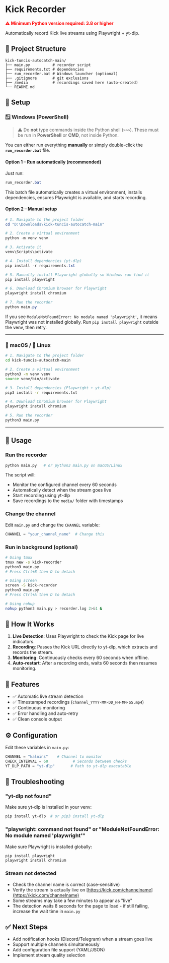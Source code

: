 # Kick Recorder

<span style="color:red; font-weight:bold;">⚠️ Minimum Python version required: 3.8 or higher</span>

Automatically record Kick live streams using Playwright + yt-dlp.

## 📂 Project Structure

```
kick-tuncis-autocatch-main/
├── main.py          # recorder script
├── requirements.txt # dependencies
├── run_recorder.bat # Windows launcher (optional)
├── .gitignore       # git exclusions
├── /media           # recordings saved here (auto-created)
└── README.md
```

## 🔧 Setup

### 🪟 Windows (PowerShell)

> ⚠️ Do **not** type commands inside the Python shell (`>>>`). These must be run in **PowerShell** or **CMD**, not inside Python.

You can either run everything **manually** or simply double-click the **`run_recorder.bat`** file.

#### Option 1 – Run automatically (recommended)

Just run:

```powershell
run_recorder.bat
```

This batch file automatically creates a virtual environment, installs dependencies, ensures Playwright is available, and starts recording.

#### Option 2 – Manual setup

```powershell
# 1. Navigate to the project folder
cd "D:\Downloads\kick-tuncis-autocatch-main"

# 2. Create a virtual environment
python -m venv venv

# 3. Activate it
venv\Scripts\activate

# 4. Install dependencies (yt-dlp)
pip install -r requirements.txt

# 5. Manually install Playwright globally so Windows can find it
pip install playwright

# 6. Download Chromium browser for Playwright
playwright install chromium

# 7. Run the recorder
python main.py
```

If you see `ModuleNotFoundError: No module named 'playwright'`, it means Playwright was not installed globally. Run `pip install playwright` outside the venv, then retry.

---

### 🍎 macOS / 🐧 Linux

```bash
# 1. Navigate to the project folder
cd kick-tuncis-autocatch-main

# 2. Create a virtual environment
python3 -m venv venv
source venv/bin/activate

# 3. Install dependencies (Playwright + yt-dlp)
pip3 install -r requirements.txt

# 4. Download Chromium browser for Playwright
playwright install chromium

# 5. Run the recorder
python3 main.py
```

---

## 🚀 Usage

### Run the recorder

```bash
python main.py   # or python3 main.py on macOS/Linux
```

The script will:

* Monitor the configured channel every 60 seconds
* Automatically detect when the stream goes live
* Start recording using yt-dlp
* Save recordings to the `media/` folder with timestamps

### Change the channel

Edit `main.py` and change the `CHANNEL` variable:

```python
CHANNEL = "your_channel_name"  # Change this
```

### Run in background (optional)

```bash
# Using tmux
tmux new -s kick-recorder
python3 main.py
# Press Ctrl+B then D to detach

# Using screen
screen -S kick-recorder
python3 main.py
# Press Ctrl+A then D to detach

# Using nohup
nohup python3 main.py > recorder.log 2>&1 &
```

## 📝 How It Works

1. **Live Detection**: Uses Playwright to check the Kick page for live indicators.
2. **Recording**: Passes the Kick URL directly to yt-dlp, which extracts and records the stream.
3. **Monitoring**: Continuously checks every 60 seconds when offline.
4. **Auto-restart**: After a recording ends, waits 60 seconds then resumes monitoring.

## 🎯 Features

* ✅ Automatic live stream detection
* ✅ Timestamped recordings (`channel_YYYY-MM-DD_HH-MM-SS.mp4`)
* ✅ Continuous monitoring
* ✅ Error handling and auto-retry
* ✅ Clean console output

## ⚙️ Configuration

Edit these variables in `main.py`:

```python
CHANNEL = "kalnins"    # Channel to monitor
CHECK_INTERVAL = 60           # Seconds between checks
YT_DLP_PATH = "yt-dlp"       # Path to yt-dlp executable
```

## 🐛 Troubleshooting

### "yt-dlp not found"

Make sure yt-dlp is installed in your venv:

```bash
pip install yt-dlp  # or pip3 install yt-dlp
```

### "playwright: command not found" or "ModuleNotFoundError: No module named 'playwright'"

Make sure Playwright is installed globally:

```bash
pip install playwright
playwright install chromium
```

### Stream not detected

* Check the channel name is correct (case-sensitive)
* Verify the stream is actually live on [https://kick.com/channelname](https://kick.com/channelname)
* Some streams may take a few minutes to appear as "live"
* The detection waits 8 seconds for the page to load - if still failing, increase the wait time in `main.py`

## ✅ Next Steps

* Add notification hooks (Discord/Telegram) when a stream goes live
* Support multiple channels simultaneously
* Add configuration file support (YAML/JSON)
* Implement stream quality selection

